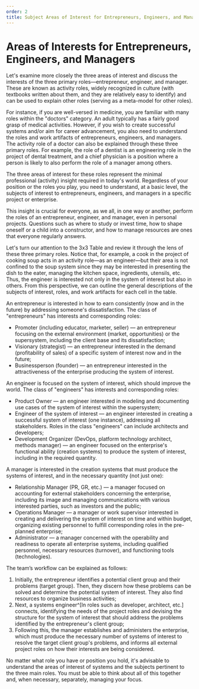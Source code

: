 ```yaml
---
order: 2
title: Subject Areas of Interest for Entrepreneurs, Engineers, and Managers
---
```


# Areas of Interests for Entrepreneurs, Engineers, and Managers

Let's examine more closely the three areas of interest and discuss the interests of the three primary roles—entrepreneur, engineer, and manager. These are known as activity roles, widely recognized in culture (with textbooks written about them, and they are relatively easy to identify) and can be used to explain other roles (serving as a meta-model for other roles).

For instance, if you are well-versed in medicine, you are familiar with many roles within the "doctors" category. An adult typically has a fairly good grasp of medical activities. However, if you wish to create successful systems and/or aim for career advancement, you also need to understand the roles and work artifacts of entrepreneurs, engineers, and managers. The activity role of a doctor can also be explained through these three primary roles. For example, the role of a dentist is an engineering role in the project of dental treatment, and a chief physician is a position where a person is likely to also perform the role of a manager among others.

The three areas of interest for these roles represent the minimal professional (activity) insight required in today's world. Regardless of your position or the roles you play, you need to understand, at a basic level, the subjects of interest to entrepreneurs, engineers, and managers in a specific project or enterprise.

This insight is crucial for everyone, as we all, in one way or another, perform the roles of an entrepreneur, engineer, and manager, even in personal projects. Questions such as where to study or invest time, how to shape oneself or a child into a constructor, and how to manage resources are ones that everyone regularly answers.

Let's turn our attention to the 3x3 Table and review it through the lens of these three primary roles. Notice that, for example, a cook in the project of cooking soup acts in an activity role—as an engineer—but their area is not confined to the soup system since they may be interested in presenting the dish to the eater, managing the kitchen space, ingredients, utensils, etc. Thus, the engineer is interested not only in the system of interest but also in others. From this perspective, we can outline the general descriptions of the subjects of interest, roles, and work artifacts for each cell in the table.

An entrepreneur is interested in how to earn consistently (now and in the future) by addressing someone's dissatisfaction. The class of "entrepreneurs" has interests and corresponding roles:

* Promoter (including educator, marketer, seller) — an entrepreneur focusing on the external environment (market, opportunities) or the supersystem, including the client base and its dissatisfaction;
* Visionary (strategist) — an entrepreneur interested in the demand (profitability of sales) of a specific system of interest now and in the future;
* Businessperson (founder) — an entrepreneur interested in the attractiveness of the enterprise producing the system of interest.

An engineer is focused on the system of interest, which should improve the world. The class of "engineers" has interests and corresponding roles:

* Product Owner — an engineer interested in modeling and documenting use cases of the system of interest within the supersystem;
* Engineer of the system of interest — an engineer interested in creating a successful system of interest (one instance), addressing all stakeholders. Roles in the class "engineers" can include architects and developers;
* Development Organizer (DevOps, platform technology architect, methods manager) — an engineer focused on the enterprise's functional ability (creation systems) to produce the system of interest, including in the required quantity.

A manager is interested in the creation systems that must produce the systems of interest, and in the necessary quantity (not just one):

* Relationship Manager (PR, GR, etc.) — a manager focused on accounting for external stakeholders concerning the enterprise, including its image and managing communications with various interested parties, such as investors and the public;
* Operations Manager — a manager or work supervisor interested in creating and delivering the system of interest on time and within budget, organizing existing personnel to fulfill corresponding roles in the pre-planned enterprise;
* Administrator — a manager concerned with the operability and readiness to operate all enterprise systems, including qualified personnel, necessary resources (turnover), and functioning tools (technologies).

The team’s workflow can be explained as follows:

1. Initially, the entrepreneur identifies a potential client group and their problems (target group). Then, they discern how these problems can be solved and determine the potential system of interest. They also find resources to organize business activities;
2. Next, a systems engineer^[In roles such as developer, architect, etc.] connects, identifying the needs of the project roles and devising the structure for the system of interest that should address the problems identified by the entrepreneur's client group;
3. Following this, the manager establishes and administers the enterprise, which must produce the necessary number of systems of interest to resolve the target client group's problems, and informs all external project roles on how their interests are being considered.

No matter what role you have or position you hold, it's advisable to understand the areas of interest of systems and the subjects pertinent to the three main roles. You must be able to think about all of this together and, when necessary, separately, managing your focus.